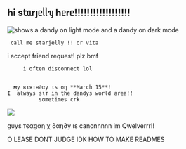 ## һі s𝗍ᥲrȷᥱᥣᥣᥡ һᥱrᥱ!!!!!!!!!!!!!!!!!! 




<picture>
 <source media="(prefers-color-scheme: dark)" [srcset="(https://files.catbox.moe/57pfbk.gif)">
 <source media="(prefers-color-scheme: light)" srcset="https://files.catbox.moe/9nongc.gif">
 <img alt="shows a dandy on light mode and a dandy on dark mode" src="https://files.catbox.moe/01u8gt.png">
</picture>


     call me starjelly !! or vita
   i accept friend request! plz bmf


         i often disconnect lol


      му вιятн∂αу ιѕ ση **March 15**! 
    I  always ѕιт in the dandys world area!!  
              ѕσmetimes crk 

![](https://komarev.com/ghpvc/?username=starjellies&color=d4b5ff)




   gυуѕ тєαgαη χ ∂αη∂у ιѕ canonnnnn im Qwelverrr!! 

O LEASE DONT JUDGE IDK HOW TO MAKE READMES

